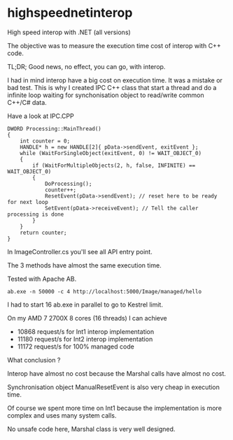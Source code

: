 # highspeednetinterop

High speed interop with .NET (all versions)

The objective was to measure the execution time cost of interop with C++ code.

TL;DR; Good news, no effect, you can go, with interop.

I had in mind interop have a big cost on execution time. It was a mistake or bad test. 
This is why I created IPC C++ class that start a thread and do a infinite loop waiting for
synchonisation object to read/write common C++/C# data.

Have a look at IPC.CPP

````
DWORD Processing::MainThread()
{
	int counter = 0;
	HANDLE* h = new HANDLE[2]{ pData->sendEvent, exitEvent };
	while (WaitForSingleObject(exitEvent, 0) != WAIT_OBJECT_0)
	{
		if (WaitForMultipleObjects(2, h, false, INFINITE) == WAIT_OBJECT_0)
		{
			DoProcessing();			
			counter++;
			ResetEvent(pData->sendEvent); // reset here to be ready for next loop
			SetEvent(pData->receiveEvent); // Tell the caller processing is done
		}
	}
	return counter;
}
````

In ImageController.cs you'll see all API entry point.

The 3 methods have almost the same execution time.

Tested with Apache AB.

````
ab.exe -n 50000 -c 4 http://localhost:5000/Image/managed/hello
````

I had to start 16 ab.exe in parallel to go to Kestrel limit.

On my AMD 7 2700X 8 cores (16 threads) I can achieve
- 10868 request/s for Int1 interop implementation
- 11180 request/s for Int2 interop implementation
- 11172 request/s for 100% managed code

What conclusion ?

Interop have almost no cost because the Marshal calls have almost no cost.

Synchronisation object ManualResetEvent is also very cheap in execution time.

Of course we spent more time on Int1 because the implementation is more complex and uses many system calls.

No unsafe code here, Marshal class is very well designed.
